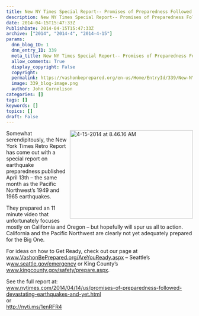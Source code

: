 ```yaml
---
title: New NY Times Special Report-- Promises of Preparedness Followed Devastating Earthquakes. And Yet.
description: New NY Times Special Report-- Promises of Preparedness Followed Devastating Earthquakes. And Yet.
date: 2014-04-15T15:47:33Z
PublishDate: 2014-04-15T15:47:33Z
archive: ["2014", "2014-4", "2014-4-15"]
params:
  dnn_blog_ID: 1
  dnn_entry_ID: 339
  meta_title: New NY Times Special Report-- Promises of Preparedness Followed Devastating Earthquakes. And Yet.
  allow_comments: True
  display_copyright: False
  copyright:
  permalink: https://vashonbeprepared.org/en-us/Home/EntryId/339/New-NY-Times-Special-Report-Promises-of-Preparedness-Followed-Devastating-Earthquakes-And-Yet
  image: 339_blog-image.png
  author: John Cornelison
categories: []
tags: []
keywords: []
topics: []
draft: False
---
```


<p><a href="./images/339/Windows-Live-Writer-f2d4357536a8_637E-4-15-2014_at_8.46.16_AM_2.jpg"><img title="4-15-2014 at 8.46.16 AM" style="border-top: 0px; border-right: 0px; background-image: none; border-bottom: 0px; float: right; padding-top: 0px; padding-left: 0px; border-left: 0px; display: inline; padding-right: 0px" border="0" alt="4-15-2014 at 8.46.16 AM" src="./images/339/Windows-Live-Writer-f2d4357536a8_637E-4-15-2014_at_8.46.16_AM_thumb.jpg" width="332" align="right" height="238" /></a>Somewhat serendipitously, the New York Times Retro Report has come out with a special report on earthquake preparedness published April 13th – the same month as the Pacific Northwest’s 1949 and 1965 earthquakes.</p>  <p>They prepared an 11 minute video that unfortunately focuses mostly on California and Oregon – but hopefully will spur us all to action. California and the Pacific Northwest are clearly not yet adequately prepared for the Big One.</p>  <p>For ideas on how to Get Ready, check out our page at <a href="http://www.VashonBePrepared.org/AreYouReady.aspx">www.VashonBePrepared.org/AreYouReady.aspx</a> – Seattle’s w<a href="http://www.seattle.gov/emergency">ww.seattle.gov/emergency</a> or King County’s <a href="http://www.kingcounty.gov/safety/prepare.aspx">www.kingcounty.gov/safety/prepare.aspx</a>.</p>  <p>See the full report at:    <br /><a title="http://www.nytimes.com/2014/04/14/us/promises-of-preparedness-followed-devastating-earthquakes-and-yet.html" href="http://www.nytimes.com/2014/04/14/us/promises-of-preparedness-followed-devastating-earthquakes-and-yet.html">www.nytimes.com/2014/04/14/us/promises-of-preparedness-followed-devastating-earthquakes-and-yet.html</a>    <br />or    <br /><a href="http://nyti.ms/1enRFR4">http://nyti.ms/1enRFR4</a></p>
